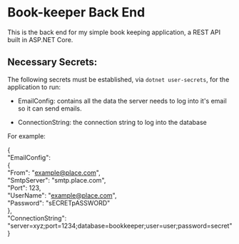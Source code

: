 # Book-keeper Back End

This is the back end for my simple book keeping application, a REST API built in ASP.NET Core.

## Necessary Secrets:

The following secrets must be established, via `dotnet user-secrets`, for the application to run:

- EmailConfig: contains all the data the server needs to log into it's email so it can send emails.

- ConnectionString: the connection string to log into the database

For example:

{\
     "EmailConfig":\
     {\
         "From": "example@place.com",\
         "SmtpServer": "smtp.place.com",\
         "Port": 123,\
         "UserName": "example@place.com",\
         "Password": "sECRETpASSWORD"\
     },\
     "ConnectionString": "server=xyz;port=1234;database=bookkeeper;user=user;password=secret"\
}
